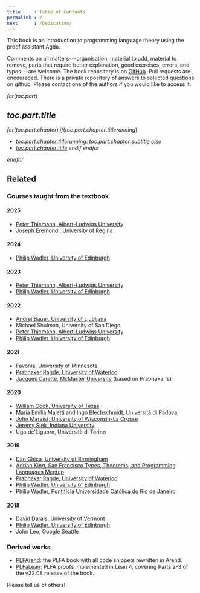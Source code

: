 ```yaml
---
title     : Table of Contents
permalink : /
next      : /Dedication/
---
```


This book is an introduction to programming language theory using the proof
assistant Agda.

Comments on all matters---organisation, material to add, material to remove,
parts that require better explanation, good exercises, errors, and typos---are
welcome.  The book repository is on [GitHub]. Pull requests are encouraged.
There is a private repository of answers to selected questions on github. Please
contact one of the authors if you would like to access it.


$for(toc.part)$
## $toc.part.title$
$for(toc.part.chapter)$
$if(toc.part.chapter.titlerunning)$
  * [$toc.part.chapter.titlerunning$]($toc.part.chapter.url$): $toc.part.chapter.subtitle$
$else$
  * [$toc.part.chapter.title$]($toc.part.chapter.url$)
$endif$
$endfor$

$endfor$

## Related


<!-- NOTE: The Mailing Lists are Deprecated -->
<!--
### Mailing lists
  * [plfa-interest@inf.ed.ac.uk](https://lists.inf.ed.ac.uk/mailman/listinfo/plfa-interest): <br />
    A mailing list for users of the book. <br />
    This is the place to ask and answer questions, or comment on the content of the book.
  * [plfa-dev@inf.ed.ac.uk](https://lists.inf.ed.ac.uk/mailman/listinfo/plfa-dev): <br />
    A mailing list for contributors. <br />
    This is the place to discuss changes and new additions to the book in excruciating detail.
-->

### Courses taught from the textbook

#### 2025
  * [Peter Thiemann, Albert-Ludwigs University][Freiburg-2025]
  * [Joseph Eremondi, University of Regina][EremondiPage]

[Freiburg-2025]: https://proglang.github.io/teaching/25ss/eopl.html
[EremondiPage]: https://www2.cs.uregina.ca/~eremondj/

#### 2024
  * [Philip Wadler, University of Edinburgh][TSPL-2024]

[TSPL-2024]: /TSPL/2024/

#### 2023
  * [Peter Thiemann, Albert-Ludwigs University][Freiburg-2023]
  * [Philip Wadler, University of Edinburgh][TSPL-2023]

[Freiburg-2023]: https://web.archive.org/web/20240208112146/https://proglang.informatik.uni-freiburg.de/teaching/proglang/2023ws/
[TSPL-2023]: /TSPL/2023/

#### 2022
  * [Andrej Bauer, University of Ljubljana][UL-2022]
  * Michael Shulman, University of San Diego
    <!-- The course website is not public. -->
  * [Peter Thiemann, Albert-Ludwigs University][Freiburg-2022]
  * [Philip Wadler, University of Edinburgh][TSPL-2022]

[UL-2022]: https://web.archive.org/web/20220222095923/https://www.andrej.com/zapiski/ISRM-LOGRAC-2022/00-introduction.html
[Freiburg-2022]: https://web.archive.org/web/20220810154516/https://proglang.informatik.uni-freiburg.de/teaching/proglang/2022ss/
[TSPL-2022]: /TSPL/2022/

#### 2021
  * Favonia, University of Minnesota
    <!-- The course website is not public. -->
  * [Prabhakar Ragde, University of Waterloo][UW-2021]
  * [Jacques Carette, McMaster University][McM-2021] (based on Prabhakar's)

[UW-2021]: https://web.archive.org/web/20210424214202/https://cs.uwaterloo.ca/~plragde/747/
[McM-2021]: https://github.com/JacquesCarette/CAS706-F2021/

#### 2020
  * [William Cook, University of Texas][UT-2020]
  * [Maria Emilia Maietti and Ingo Blechschmidt, Università di Padova][Padova-2020]
  * [John Maraist, University of Wisconsin-La Crosse][UWL-2020]
  * [Jeremy Siek, Indiana University][IU-2020]
  * Ugo de'Liguoro, Università di Torino
    <!-- The course website is not public. -->

[UT-2020]: https://web.archive.org/web/20220101114527/https://www.cs.utexas.edu/~wcook/Courses/386L/Sp2020-GradPL.pdf
[Padova-2020]: https://web.archive.org/web/20220810154713/https://www.math.unipd.it/~maietti/typ21.html
[UWL-2020]: https://web.archive.org/web/20220810155032/https://github.com/jphmrst/PLC/tree/fall2020#readme
[IU-2020]: https://web.archive.org/web/20220421134334/https://jsiek.github.io/B522-PL-Foundations/

#### 2019
  * [Dan Ghica, University of Birmingham][BHAM-2019]
  * [Adrian King, San Francisco Types, Theorems, and Programming Languages Meetup][SFPL-Meetup-2019]
  * [Prabhakar Ragde, University of Waterloo][UW-2019]
  * [Philip Wadler, University of Edinburgh][TSPL-2019]
  * [Philip Wadler, Pontifícia Universidade Católica do Rio de Janeiro][PUC-2019]

[BHAM-2019]: https://web.archive.org/web/20210126123738/https://www.cs.bham.ac.uk/internal/modules/2019/06-26943/
[SFPL-Meetup-2019]: https://meet.meetup.com/wf/click?upn=ZDzXt-2B-2BZmzYir6Bq5X7vEQ2iNYdgjN9-2FU9nWKp99AU8rZjrncUsSYODqOGn6kV-2BqW71oirCo-2Bk8O1q2FtDFhYZR-2B737CPhNWBjt58LuSRC-2BWTj61VZCHquysW8z7dVtQWxB5Sorl3chjZLDptP70L7aBZL14FTERnKJcRQdrMtc-3D_IqHN4t3hH47BvE1Cz0BakIxV4odHudhr6IVs-2Fzslmv-2FBuORsh-2FwQmOxMBdyMHsSBndQDQmt47hobqsLp-2Bm04Y9LwgV66MGyucsd0I9EgDEUB-2FjzdtSgRv-2Fxng8Pgsa3AZIEYILOhLpQ5ige5VFYTEHVN1pEqnujCHovmTxJkqAK9H-2BIL15-2FPxx97RfHcz7M30YNyqp6TOYfgTxyUHc6lufYKFA75Y7MV6MeDJMxw9-2FYUxR6CEjdoagQBmaGkBVzN
[UW-2019]: https://web.archive.org/web/20220103155952/https://cs.uwaterloo.ca/~plragde/842/
[TSPL-2019]: https://plfa.github.io/20.07/TSPL/2019/
[PUC-2019]: https://plfa.github.io/20.07/PUC/2019/

[EUSA-2020]: https://web.archive.org/web/20201130051416/https://www.eusa.ed.ac.uk/representation/campaigns/teachingawards2020/
<!-- The link to the teaching awards is unused. -->

#### 2018
  * [David Darais, University of Vermont][UVM-2018]
  * [Philip Wadler, University of Edinburgh][TSPL-2018]
  * John Leo, Google Seattle
    <!-- The course website is not public. -->

[TSPL-2018]: https://plfa.github.io/19.08/TSPL/2018/
[UVM-2018]: https://web.archive.org/web/20190324115921/https://david.darais.com/courses/fa2018-cs295A/

### Derived works

* [PLFArend](https://github.com/marat-rkh/PLFArend): the PLFA book with all code snippets rewritten in Arend.
* [PLFaLean](https://github.com/rami3l/PLFaLean): PLFA proofs implemented in Lean 4, covering Parts 2-3 of the v22.08 release of the book.

Please tell us of others!

[GitHub]: https://github.com/plfa/plfa.github.io/
[SBMF]: https://homepages.inf.ed.ac.uk/wadler/topics/agda.html#sbmf
[SCP]: https://homepages.inf.ed.ac.uk/wadler/topics/agda.html#scf
[NextJournal]: https://nextjournal.com/plfa/ToC
